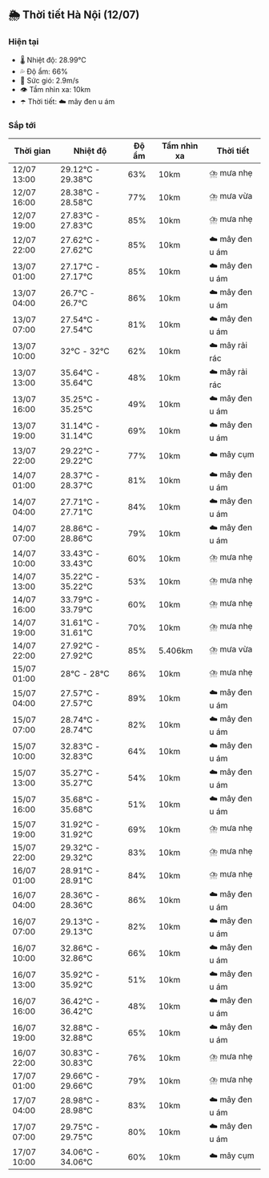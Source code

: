 ## 🌦️ Thời tiết Hà Nội (12/07)

### Hiện tại

- 🌡️ Nhiệt độ: 28.99℃
- 💦 Độ ẩm: 66%
- 💨 Sức gió: 2.9m/s
- 👁️ Tầm nhìn xa: 10km
- ☂️ Thời tiết: ☁️ mây đen u ám

### Sắp tới

| Thời gian | Nhiệt độ | Độ ẩm | Tầm nhìn xa | Thời tiết |
| --- | --- | --- | --- | --- |
| 12/07 13:00 | 29.12℃ - 29.38℃ | 63% | 10km | ⛈️ mưa nhẹ |
| 12/07 16:00 | 28.38℃ - 28.58℃ | 77% | 10km | ⛈️ mưa vừa |
| 12/07 19:00 | 27.83℃ - 27.83℃ | 85% | 10km | ⛈️ mưa nhẹ |
| 12/07 22:00 | 27.62℃ - 27.62℃ | 85% | 10km | ☁️ mây đen u ám |
| 13/07 01:00 | 27.17℃ - 27.17℃ | 85% | 10km | ☁️ mây đen u ám |
| 13/07 04:00 | 26.7℃ - 26.7℃ | 86% | 10km | ☁️ mây đen u ám |
| 13/07 07:00 | 27.54℃ - 27.54℃ | 81% | 10km | ☁️ mây đen u ám |
| 13/07 10:00 | 32℃ - 32℃ | 62% | 10km | ☁️ mây rải rác |
| 13/07 13:00 | 35.64℃ - 35.64℃ | 48% | 10km | ☁️ mây rải rác |
| 13/07 16:00 | 35.25℃ - 35.25℃ | 49% | 10km | ☁️ mây đen u ám |
| 13/07 19:00 | 31.14℃ - 31.14℃ | 69% | 10km | ☁️ mây đen u ám |
| 13/07 22:00 | 29.22℃ - 29.22℃ | 77% | 10km | ☁️ mây cụm |
| 14/07 01:00 | 28.37℃ - 28.37℃ | 81% | 10km | ☁️ mây đen u ám |
| 14/07 04:00 | 27.71℃ - 27.71℃ | 84% | 10km | ☁️ mây đen u ám |
| 14/07 07:00 | 28.86℃ - 28.86℃ | 79% | 10km | ☁️ mây đen u ám |
| 14/07 10:00 | 33.43℃ - 33.43℃ | 60% | 10km | ⛈️ mưa nhẹ |
| 14/07 13:00 | 35.22℃ - 35.22℃ | 53% | 10km | ⛈️ mưa nhẹ |
| 14/07 16:00 | 33.79℃ - 33.79℃ | 60% | 10km | ⛈️ mưa nhẹ |
| 14/07 19:00 | 31.61℃ - 31.61℃ | 70% | 10km | ⛈️ mưa nhẹ |
| 14/07 22:00 | 27.92℃ - 27.92℃ | 85% | 5.406km | ⛈️ mưa vừa |
| 15/07 01:00 | 28℃ - 28℃ | 86% | 10km | ⛈️ mưa nhẹ |
| 15/07 04:00 | 27.57℃ - 27.57℃ | 89% | 10km | ☁️ mây đen u ám |
| 15/07 07:00 | 28.74℃ - 28.74℃ | 82% | 10km | ☁️ mây đen u ám |
| 15/07 10:00 | 32.83℃ - 32.83℃ | 64% | 10km | ☁️ mây đen u ám |
| 15/07 13:00 | 35.27℃ - 35.27℃ | 54% | 10km | ☁️ mây đen u ám |
| 15/07 16:00 | 35.68℃ - 35.68℃ | 51% | 10km | ☁️ mây đen u ám |
| 15/07 19:00 | 31.92℃ - 31.92℃ | 69% | 10km | ⛈️ mưa nhẹ |
| 15/07 22:00 | 29.32℃ - 29.32℃ | 83% | 10km | ⛈️ mưa nhẹ |
| 16/07 01:00 | 28.91℃ - 28.91℃ | 84% | 10km | ⛈️ mưa nhẹ |
| 16/07 04:00 | 28.36℃ - 28.36℃ | 86% | 10km | ☁️ mây đen u ám |
| 16/07 07:00 | 29.13℃ - 29.13℃ | 82% | 10km | ☁️ mây đen u ám |
| 16/07 10:00 | 32.86℃ - 32.86℃ | 66% | 10km | ☁️ mây đen u ám |
| 16/07 13:00 | 35.92℃ - 35.92℃ | 51% | 10km | ☁️ mây đen u ám |
| 16/07 16:00 | 36.42℃ - 36.42℃ | 48% | 10km | ☁️ mây đen u ám |
| 16/07 19:00 | 32.88℃ - 32.88℃ | 65% | 10km | ☁️ mây đen u ám |
| 16/07 22:00 | 30.83℃ - 30.83℃ | 76% | 10km | ⛈️ mưa nhẹ |
| 17/07 01:00 | 29.66℃ - 29.66℃ | 79% | 10km | ⛈️ mưa nhẹ |
| 17/07 04:00 | 28.98℃ - 28.98℃ | 83% | 10km | ☁️ mây đen u ám |
| 17/07 07:00 | 29.75℃ - 29.75℃ | 80% | 10km | ☁️ mây đen u ám |
| 17/07 10:00 | 34.06℃ - 34.06℃ | 60% | 10km | ☁️ mây cụm |
